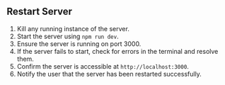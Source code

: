 ## Restart Server

1. Kill any running instance of the server.
2. Start the server using `npm run dev`.
3. Ensure the server is running on port 3000.
4. If the server fails to start, check for errors in the terminal and resolve them.
5. Confirm the server is accessible at `http://localhost:3000`.
6. Notify the user that the server has been restarted successfully.
